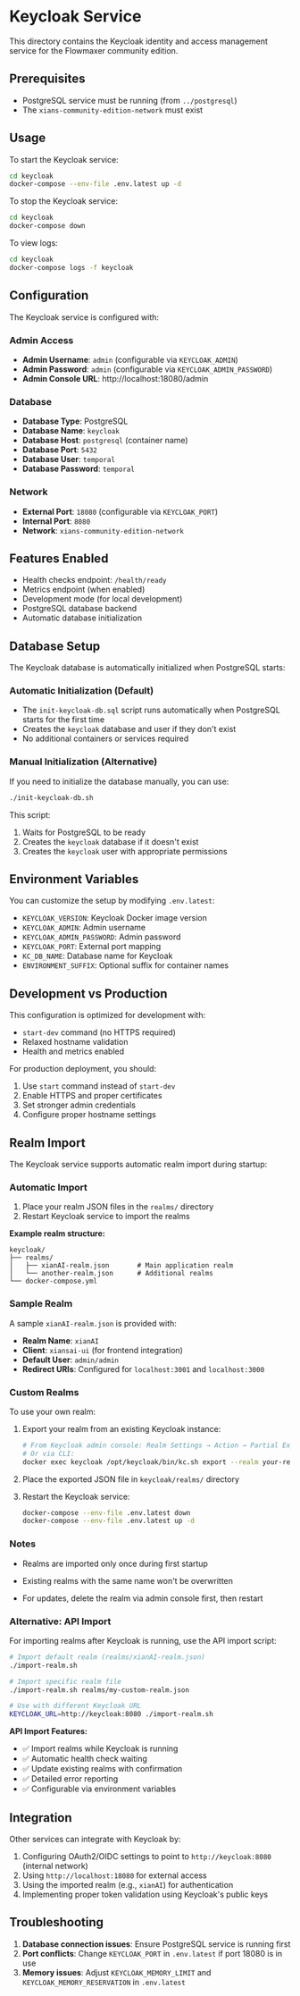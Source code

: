 # Keycloak Service

This directory contains the Keycloak identity and access management service for the Flowmaxer community edition.

## Prerequisites

- PostgreSQL service must be running (from `../postgresql`)
- The `xians-community-edition-network` must exist

## Usage

To start the Keycloak service:

```bash
cd keycloak
docker-compose --env-file .env.latest up -d
```

To stop the Keycloak service:

```bash
cd keycloak
docker-compose down
```

To view logs:

```bash
cd keycloak
docker-compose logs -f keycloak
```

## Configuration

The Keycloak service is configured with:

### Admin Access
- **Admin Username**: `admin` (configurable via `KEYCLOAK_ADMIN`)
- **Admin Password**: `admin` (configurable via `KEYCLOAK_ADMIN_PASSWORD`)
- **Admin Console URL**: http://localhost:18080/admin

### Database
- **Database Type**: PostgreSQL
- **Database Name**: `keycloak`
- **Database Host**: `postgresql` (container name)
- **Database Port**: `5432`
- **Database User**: `temporal`
- **Database Password**: `temporal`

### Network
- **External Port**: `18080` (configurable via `KEYCLOAK_PORT`)
- **Internal Port**: `8080`
- **Network**: `xians-community-edition-network`

## Features Enabled

- Health checks endpoint: `/health/ready`
- Metrics endpoint (when enabled)
- Development mode (for local development)
- PostgreSQL database backend
- Automatic database initialization

## Database Setup

The Keycloak database is automatically initialized when PostgreSQL starts:

### Automatic Initialization (Default)
- The `init-keycloak-db.sql` script runs automatically when PostgreSQL starts for the first time
- Creates the `keycloak` database and user if they don't exist
- No additional containers or services required

### Manual Initialization (Alternative)
If you need to initialize the database manually, you can use:
```bash
./init-keycloak-db.sh
```

This script:
1. Waits for PostgreSQL to be ready
2. Creates the `keycloak` database if it doesn't exist
3. Creates the `keycloak` user with appropriate permissions

## Environment Variables

You can customize the setup by modifying `.env.latest`:

- `KEYCLOAK_VERSION`: Keycloak Docker image version
- `KEYCLOAK_ADMIN`: Admin username
- `KEYCLOAK_ADMIN_PASSWORD`: Admin password
- `KEYCLOAK_PORT`: External port mapping
- `KC_DB_NAME`: Database name for Keycloak
- `ENVIRONMENT_SUFFIX`: Optional suffix for container names

## Development vs Production

This configuration is optimized for development with:
- `start-dev` command (no HTTPS required)
- Relaxed hostname validation
- Health and metrics enabled

For production deployment, you should:
1. Use `start` command instead of `start-dev`
2. Enable HTTPS and proper certificates
3. Set stronger admin credentials
4. Configure proper hostname settings

## Realm Import

The Keycloak service supports automatic realm import during startup:

### Automatic Import
1. Place your realm JSON files in the `realms/` directory
2. Restart Keycloak service to import the realms

**Example realm structure:**
```
keycloak/
├── realms/
│   ├── xianAI-realm.json       # Main application realm
│   └── another-realm.json      # Additional realms
└── docker-compose.yml
```

### Sample Realm
A sample `xianAI-realm.json` is provided with:
- **Realm Name**: `xianAI`
- **Client**: `xiansai-ui` (for frontend integration)
- **Default User**: `admin/admin`
- **Redirect URIs**: Configured for `localhost:3001` and `localhost:3000`

### Custom Realms
To use your own realm:
1. Export your realm from an existing Keycloak instance:
   ```bash
   # From Keycloak admin console: Realm Settings → Action → Partial Export
   # Or via CLI:
   docker exec keycloak /opt/keycloak/bin/kc.sh export --realm your-realm --file /tmp/realm.json
   ```

2. Place the exported JSON file in `keycloak/realms/` directory

3. Restart the Keycloak service:

   ```bash
   docker-compose --env-file .env.latest down
   docker-compose --env-file .env.latest up -d
   ```

### Notes
- Realms are imported only once during first startup

- Existing realms with the same name won't be overwritten
- For updates, delete the realm via admin console first, then restart

### Alternative: API Import
For importing realms after Keycloak is running, use the API import script:

```bash
# Import default realm (realms/xianAI-realm.json)
./import-realm.sh

# Import specific realm file
./import-realm.sh realms/my-custom-realm.json

# Use with different Keycloak URL
KEYCLOAK_URL=http://keycloak:8080 ./import-realm.sh
```

**API Import Features:**
- ✅ Import realms while Keycloak is running
- ✅ Automatic health check waiting
- ✅ Update existing realms with confirmation
- ✅ Detailed error reporting
- ✅ Configurable via environment variables

## Integration

Other services can integrate with Keycloak by:

1. Configuring OAuth2/OIDC settings to point to `http://keycloak:8080` (internal network)
2. Using `http://localhost:18080` for external access  
3. Using the imported realm (e.g., `xianAI`) for authentication
4. Implementing proper token validation using Keycloak's public keys

## Troubleshooting

1. **Database connection issues**: Ensure PostgreSQL service is running first
2. **Port conflicts**: Change `KEYCLOAK_PORT` in `.env.latest` if port 18080 is in use
3. **Memory issues**: Adjust `KEYCLOAK_MEMORY_LIMIT` and `KEYCLOAK_MEMORY_RESERVATION` in `.env.latest`
